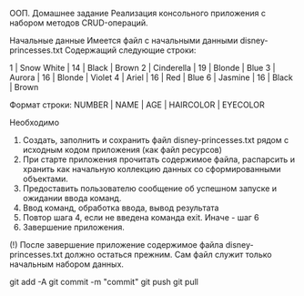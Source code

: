 ООП.
Домашнее задание
Реализация консольного приложения с набором методов CRUD-операций.

Начальные данные
Имеется файл с начальными данными
disney-princesses.txt
Содержащий следующие строки:

1 | Snow White | 14 | Black | Brown
2 | Cinderella | 19 | Blonde | Blue
3 | Aurora | 16 | Blonde | Violet
4 | Ariel | 16 | Red | Blue
6 | Jasmine | 16 | Black | Brown

Формат строки:
NUMBER | NAME | AGE | HAIRCOLOR | EYECOLOR

Необходимо
1.	Создать, заполнить и сохранить файл disney-princesses.txt рядом с исходным кодом приложения (как файл ресурсов)
2.	При старте приложения прочитать содержимое файла, распарсить и хранить как начальную коллекцию данных со сформированными объектами.
3.	Предоставить пользователю сообщение об успешном запуске и ожидании ввода команд.
4.	Ввод команд, обработка ввода, вывод результата
5.	Повтор шага 4, если не  введена команда exit. Иначе - шаг 6
6.	Завершение приложения.

(!) После завершение приложение содержимое файла disney-princesses.txt должно остаться прежним. Сам файл служит только начальным набором данных.



git add -A
git commit -m "commit"
git push
git pull 
